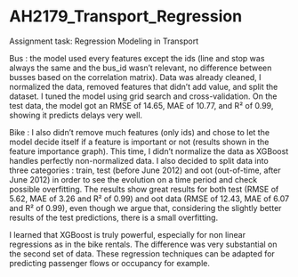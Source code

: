 # AH2179_Transport_Regression
Assignment task: Regression Modeling in Transport

Bus : the model used every features except the ids (line and stop was always the same and the bus_id wasn’t relevant, no difference between busses based on the correlation matrix). Data was already cleaned, I normalized the data, removed features that didn’t add value, and split the dataset. I tuned the model using grid search and cross-validation. On the test data, the model got an RMSE of 14.65, MAE of 10.77, and R² of 0.99, showing it predicts delays very well.

Bike : I also didn’t remove much features (only ids) and chose to let the model decide itself if a feature is important or not (results shown in the feature importance graph). This time, I didn’t normalize the data as XGBoost handles perfectly non-normalized data. I also decided to split data into three categories : train, test (before June 2012) and oot (out-of-time, after June 2012) in order to see the evolution on a time period and check possible overfitting. The results show great results for both test (RMSE of 5.62, MAE of 3.26 and R² of 0.99) and oot data (RMSE of 12.43, MAE of 6.07 and R² of 0.99), even though we argue that, considering the slightly better results of the test predictions, there is a small overfitting.

I learned that XGBoost is truly powerful, especially for non linear regressions as in the bike rentals. The difference was very substantial on the second set of data. These regression techniques can be adapted for predicting passenger flows or occupancy for example.
